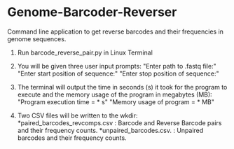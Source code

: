 # Genome-Barcoder-Reverser
Command line application to get reverse barcodes and their frequencies in genome sequences.

1. Run barcode_reverse_pair.py in Linux Terminal

2. You will be given three user input prompts: 
"Enter path to .fastq file:"
"Enter start position of sequence:"
"Enter stop position of sequence:"

3. The terminal will output the time in seconds (s) it took for the program to execute and the memory usage of the program in megabytes (MB):
"Program execution time = * s"
"Memory usage of program = * MB"

4. Two CSV files will be written to the wkdir:
*paired_barcodes_revcomps.csv : Barcode and Reverse Barcode pairs and their frequency counts.
*unpaired_barcodes.csv. : Unpaired barcodes and their frequency counts.

